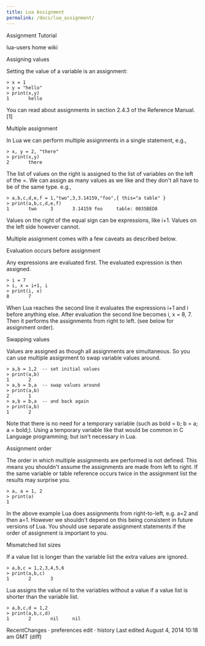 ```yaml
---
title: Lua Assignment
permalink: /docs/lua_assignment/
---
```

Assignment Tutorial
	
lua-users home
	wiki

Assigning values

Setting the value of a variable is an assignment:

    > x = 1
    > y = "hello"
    > print(x,y)
    1       hello

You can read about assignments in section 2.4.3 of the Reference Manual.[1]

Multiple assignment

In Lua we can perform multiple assignments in a single statement, e.g.,

    > x, y = 2, "there"
    > print(x,y)
    2       there 

The list of values on the right is assigned to the list of variables on the left of the =. We can assign as many values as we like and they don't all have to be of the same type. e.g.,

    > a,b,c,d,e,f = 1,"two",3,3.14159,"foo",{ this="a table" }
    > print(a,b,c,d,e,f)
    1       two     3       3.14159 foo     table: 0035BED8

Values on the right of the equal sign can be expressions, like i+1. Values on the left side however cannot.

Multiple assignment comes with a few caveats as described below.

Evaluation occurs before assignment

Any expressions are evaluated first. The evaluated expression is then assigned.

    > i = 7
    > i, x = i+1, i
    > print(i, x)
    8       7

When Lua reaches the second line it evaluates the expressions i+1 and i before anything else. After evaluation the second line becomes i, x = 8, 7. Then it performs the assignments from right to left. (see below for assignment order).

Swapping values

Values are assigned as though all assignments are simultaneous. So you can use multiple assignment to swap variable values around.

    > a,b = 1,2  -- set initial values
    > print(a,b)
    1       2
    > a,b = b,a  -- swap values around
    > print(a,b)
    2       1
    > a,b = b,a  -- and back again
    > print(a,b)
    1       2

Note that there is no need for a temporary variable (such as bold = b; b = a; a = bold;). Using a temporary variable like that would be common in C Language programming; but isn't necessary in Lua.

Assignment order

The order in which multiple assignments are performed is not defined. This means you shouldn't assume the assignments are made from left to right. If the same variable or table reference occurs twice in the assignment list the results may surprise you.

    > a, a = 1, 2
    > print(a)
    1

In the above example Lua does assignments from right-to-left, e.g. a=2 and then a=1. However we shouldn't depend on this being consistent in future versions of Lua. You should use separate assignment statements if the order of assignment is important to you.

Mismatched list sizes

If a value list is longer than the variable list the extra values are ignored.

    > a,b,c = 1,2,3,4,5,6
    > print(a,b,c)
    1       2       3

Lua assigns the value nil to the variables without a value if a value list is shorter than the variable list.

    > a,b,c,d = 1,2
    > print(a,b,c,d)
    1       2       nil     nil

RecentChanges · preferences
edit · history
Last edited August 4, 2014 10:18 am GMT (diff) 
